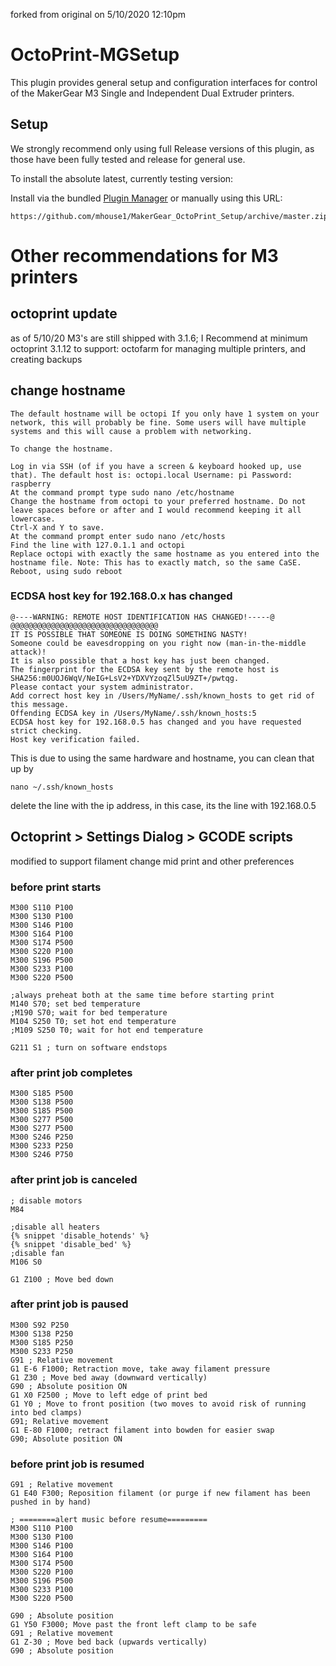 forked from original on 5/10/2020 12:10pm

# OctoPrint-MGSetup
This plugin provides general setup and configuration interfaces for control of the MakerGear M3 Single and Independent Dual Extruder printers.

## Setup

We strongly recommend only using full Release versions of this plugin, as those have been fully tested and release for general use.



To install the absolute latest, currently testing version:

Install via the bundled [Plugin Manager](https://github.com/foosel/OctoPrint/wiki/Plugin:-Plugin-Manager)
or manually using this URL:

    https://github.com/mhouse1/MakerGear_OctoPrint_Setup/archive/master.zip

# Other recommendations for M3 printers
## octoprint update
as of 5/10/20 M3's are still shipped with 3.1.6; I Recommend at minimum octoprint 3.1.12 to support: octofarm for managing multiple printers, and creating backups
## change hostname
```
The default hostname will be octopi If you only have 1 system on your network, this will probably be fine. Some users will have multiple systems and this will cause a problem with networking.

To change the hostname.

Log in via SSH (of if you have a screen & keyboard hooked up, use that). The default host is: octopi.local Username: pi Password: raspberry
At the command prompt type sudo nano /etc/hostname
Change the hostname from octopi to your preferred hostname. Do not leave spaces before or after and I would recommend keeping it all lowercase.
Ctrl-X and Y to save.
At the command prompt enter sudo nano /etc/hosts
Find the line with 127.0.1.1 and octopi
Replace octopi with exactly the same hostname as you entered into the hostname file. Note: This has to exactly match, so the same CaSE.
Reboot, using sudo reboot
```
### ECDSA host key for 192.168.0.x has changed
```
@----WARNING: REMOTE HOST IDENTIFICATION HAS CHANGED!-----@
@@@@@@@@@@@@@@@@@@@@@@@@@@@@@@@@@
IT IS POSSIBLE THAT SOMEONE IS DOING SOMETHING NASTY!
Someone could be eavesdropping on you right now (man-in-the-middle attack)!
It is also possible that a host key has just been changed.
The fingerprint for the ECDSA key sent by the remote host is
SHA256:m0UOJ6WqV/NeIG+LsV2+YDXVYzoqZl5uU9ZT+/pwtqg.
Please contact your system administrator.
Add correct host key in /Users/MyName/.ssh/known_hosts to get rid of this message.
Offending ECDSA key in /Users/MyName/.ssh/known_hosts:5
ECDSA host key for 192.168.0.5 has changed and you have requested strict checking.
Host key verification failed.
```

This is due to using the same hardware and hostname, you can clean that up by 
```
nano ~/.ssh/known_hosts
```
delete the line with the ip address, in this case, its the line with 192.168.0.5


## Octoprint > Settings Dialog > GCODE scripts
modified to support filament change mid print and other preferences
### before print starts
```
M300 S110 P100
M300 S130 P100
M300 S146 P100
M300 S164 P100
M300 S174 P500
M300 S220 P100
M300 S196 P500
M300 S233 P100
M300 S220 P500

;always preheat both at the same time before starting print
M140 S70; set bed temperature
;M190 S70; wait for bed temperature
M104 S250 T0; set hot end temperature
;M109 S250 T0; wait for hot end temperature

G211 S1 ; turn on software endstops
```
### after print job completes
```
M300 S185 P500
M300 S138 P500
M300 S185 P500
M300 S277 P500
M300 S277 P500
M300 S246 P250
M300 S233 P250
M300 S246 P750
```
### after print job is canceled
```
; disable motors
M84

;disable all heaters
{% snippet 'disable_hotends' %}
{% snippet 'disable_bed' %}
;disable fan
M106 S0

G1 Z100 ; Move bed down
```
### after print job is paused
```
M300 S92 P250
M300 S138 P250
M300 S185 P250
M300 S233 P250
G91 ; Relative movement
G1 E-6 F1000; Retraction move, take away filament pressure
G1 Z30 ; Move bed away (downward vertically)
G90 ; Absolute position ON
G1 X0 F2500 ; Move to left edge of print bed
G1 Y0 ; Move to front position (two moves to avoid risk of running into bed clamps)
G91; Relative movement
G1 E-80 F1000; retract filament into bowden for easier swap
G90; Absolute position ON
```

### before print job is resumed
```
G91 ; Relative movement
G1 E40 F300; Reposition filament (or purge if new filament has been pushed in by hand)

; ========alert music before resume=========
M300 S110 P100
M300 S130 P100
M300 S146 P100
M300 S164 P100
M300 S174 P500
M300 S220 P100
M300 S196 P500
M300 S233 P100
M300 S220 P500

G90 ; Absolute position
G1 Y50 F3000; Move past the front left clamp to be safe
G91 ; Relative movement
G1 Z-30 ; Move bed back (upwards vertically)
G90 ; Absolute position
```